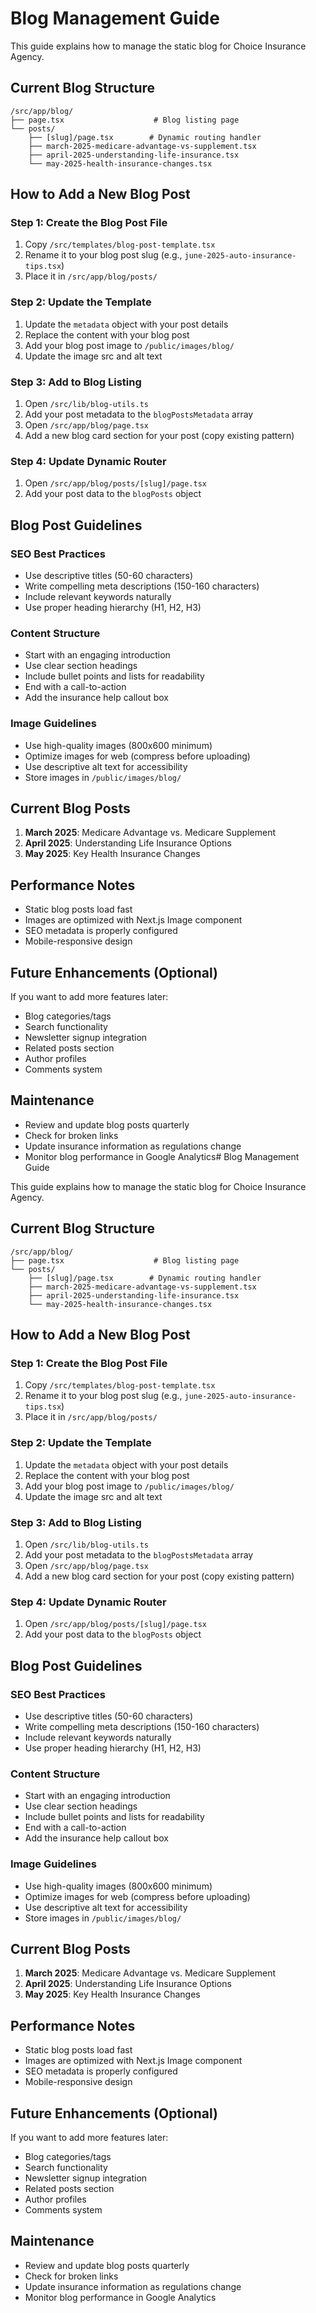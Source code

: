 # Blog Management Guide

This guide explains how to manage the static blog for Choice Insurance Agency.

## Current Blog Structure

```
/src/app/blog/
├── page.tsx                    # Blog listing page
└── posts/
    ├── [slug]/page.tsx        # Dynamic routing handler
    ├── march-2025-medicare-advantage-vs-supplement.tsx
    ├── april-2025-understanding-life-insurance.tsx
    └── may-2025-health-insurance-changes.tsx
```

## How to Add a New Blog Post

### Step 1: Create the Blog Post File
1. Copy `/src/templates/blog-post-template.tsx`
2. Rename it to your blog post slug (e.g., `june-2025-auto-insurance-tips.tsx`)
3. Place it in `/src/app/blog/posts/`

### Step 2: Update the Template
1. Update the `metadata` object with your post details
2. Replace the content with your blog post
3. Add your blog post image to `/public/images/blog/`
4. Update the image src and alt text

### Step 3: Add to Blog Listing
1. Open `/src/lib/blog-utils.ts`
2. Add your post metadata to the `blogPostsMetadata` array
3. Open `/src/app/blog/page.tsx`
4. Add a new blog card section for your post (copy existing pattern)

### Step 4: Update Dynamic Router
1. Open `/src/app/blog/posts/[slug]/page.tsx`
2. Add your post data to the `blogPosts` object

## Blog Post Guidelines

### SEO Best Practices
- Use descriptive titles (50-60 characters)
- Write compelling meta descriptions (150-160 characters)
- Include relevant keywords naturally
- Use proper heading hierarchy (H1, H2, H3)

### Content Structure
- Start with an engaging introduction
- Use clear section headings
- Include bullet points and lists for readability
- End with a call-to-action
- Add the insurance help callout box

### Image Guidelines
- Use high-quality images (800x600 minimum)
- Optimize images for web (compress before uploading)
- Use descriptive alt text for accessibility
- Store images in `/public/images/blog/`

## Current Blog Posts

1. **March 2025**: Medicare Advantage vs. Medicare Supplement
2. **April 2025**: Understanding Life Insurance Options
3. **May 2025**: Key Health Insurance Changes

## Performance Notes

- Static blog posts load fast
- Images are optimized with Next.js Image component
- SEO metadata is properly configured
- Mobile-responsive design

## Future Enhancements (Optional)

If you want to add more features later:
- Blog categories/tags
- Search functionality
- Newsletter signup integration
- Related posts section
- Author profiles
- Comments system

## Maintenance

- Review and update blog posts quarterly
- Check for broken links
- Update insurance information as regulations change
- Monitor blog performance in Google Analytics# Blog Management Guide

This guide explains how to manage the static blog for Choice Insurance Agency.

## Current Blog Structure

```
/src/app/blog/
├── page.tsx                    # Blog listing page
└── posts/
    ├── [slug]/page.tsx        # Dynamic routing handler
    ├── march-2025-medicare-advantage-vs-supplement.tsx
    ├── april-2025-understanding-life-insurance.tsx
    └── may-2025-health-insurance-changes.tsx
```

## How to Add a New Blog Post

### Step 1: Create the Blog Post File
1. Copy `/src/templates/blog-post-template.tsx`
2. Rename it to your blog post slug (e.g., `june-2025-auto-insurance-tips.tsx`)
3. Place it in `/src/app/blog/posts/`

### Step 2: Update the Template
1. Update the `metadata` object with your post details
2. Replace the content with your blog post
3. Add your blog post image to `/public/images/blog/`
4. Update the image src and alt text

### Step 3: Add to Blog Listing
1. Open `/src/lib/blog-utils.ts`
2. Add your post metadata to the `blogPostsMetadata` array
3. Open `/src/app/blog/page.tsx`
4. Add a new blog card section for your post (copy existing pattern)

### Step 4: Update Dynamic Router
1. Open `/src/app/blog/posts/[slug]/page.tsx`
2. Add your post data to the `blogPosts` object

## Blog Post Guidelines

### SEO Best Practices
- Use descriptive titles (50-60 characters)
- Write compelling meta descriptions (150-160 characters)
- Include relevant keywords naturally
- Use proper heading hierarchy (H1, H2, H3)

### Content Structure
- Start with an engaging introduction
- Use clear section headings
- Include bullet points and lists for readability
- End with a call-to-action
- Add the insurance help callout box

### Image Guidelines
- Use high-quality images (800x600 minimum)
- Optimize images for web (compress before uploading)
- Use descriptive alt text for accessibility
- Store images in `/public/images/blog/`

## Current Blog Posts

1. **March 2025**: Medicare Advantage vs. Medicare Supplement
2. **April 2025**: Understanding Life Insurance Options
3. **May 2025**: Key Health Insurance Changes

## Performance Notes

- Static blog posts load fast
- Images are optimized with Next.js Image component
- SEO metadata is properly configured
- Mobile-responsive design

## Future Enhancements (Optional)

If you want to add more features later:
- Blog categories/tags
- Search functionality
- Newsletter signup integration
- Related posts section
- Author profiles
- Comments system

## Maintenance

- Review and update blog posts quarterly
- Check for broken links
- Update insurance information as regulations change
- Monitor blog performance in Google Analytics